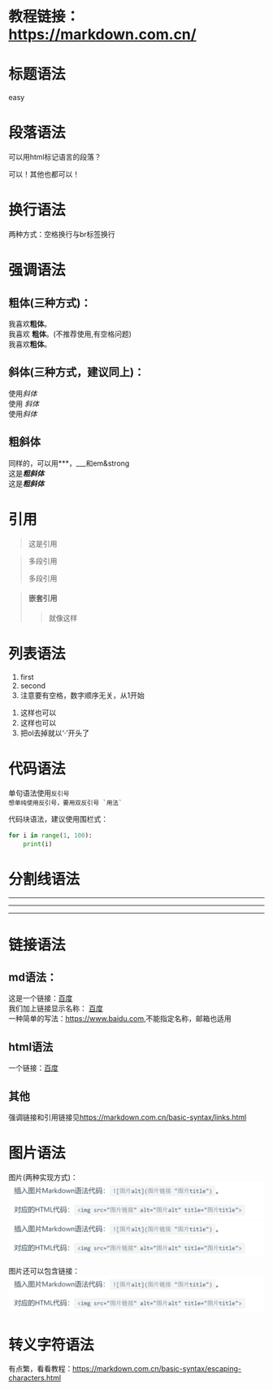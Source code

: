 # 教程链接：<https://markdown.com.cn/>

# 标题语法
easy

# 段落语法
<p>可以用html标记语言的段落？</p>
<p>可以！其他也都可以！</p>

# 换行语法
两种方式：空格换行与br标签换行

# 强调语法
## 粗体(三种方式)：
我喜欢**粗体**。<br>
我喜欢 __粗体__。(不推荐使用,有空格问题)<br>
我喜欢<strong>粗体</strong>。
## 斜体(三种方式，建议同上)：
使用*斜体*<br>
使用 _斜体_<br>
使用<em>斜体</em>
## 粗斜体
同样的，可以用***，___和em&strong<br>
这是<em><strong>粗斜体</strong></em><br>
这是<strong><em>粗斜体</em></strong>

# 引用
><p>这是引用</p>

>多段引用
>
>多段引用<br>

> #### 嵌套引用
>
>>就像这样

# 列表语法
1. first
2. second
3. 注意要有空格，数字顺序无关，从1开始
<ol>
<li>这样也可以</li>
<li>这样也可以</li>
<li>把ol去掉就以‘·’开头了</li>
</ol>

# 代码语法
单句语法使用`反引号`<br>
``想单纯使用反引号，要用双反引号 `用法` ``

代码块语法，建议使用围栏式：<br>
```python
for i in range(1, 100):
    print(i)
```

# 分割线语法
***
---
___

# 链接语法
## md语法：
这是一个链接：[百度](https://www.baidu.com)<br>
我们加上链接显示名称： [百度](https://www.baidu.com "跳转到百度")<br>
一种简单的写法：<https://www.baidu.com>,不能指定名称，邮箱也适用
## html语法
一个链接：<a href="https://www.baidu.com" title="跳转到百度">百度</a>
## 其他
强调链接和引用链接见<https://markdown.com.cn/basic-syntax/links.html>

# 图片语法
图片(两种实现方式)：<br>
![这是图片](pic1.png "图片的两种语法")<br>
<img src="pic1.png" alt="这是图片" title="图片的两种语法"><br>

图片还可以包含链接：<br>
[![这是图片](pic1.png "图片的两种语法")](https://markdown.com.cn/basic-syntax/images.html)

# 转义字符语法
有点繁，看看教程：<https://markdown.com.cn/basic-syntax/escaping-characters.html>

